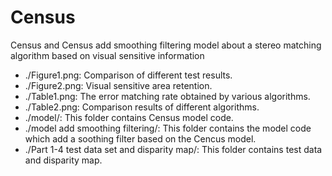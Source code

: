 # Census
Census and Census add smoothing filtering model about a stereo matching algorithm based on visual sensitive information
* ./Figure1.png: Comparison of different test results.
* ./Figure2.png: Visual sensitive area retention.
* ./Table1.png: The error matching rate obtained by various algorithms.
* ./Table2.png: Comparison results of different algorithms.
* ./model/: This folder contains Census model code.
* ./model add smoothing filtering/: This folder contains the model code which add a soothing filter based on the Cencus model.
* ./Part 1-4 test data set and disparity map/: This folder contains test data and disparity map.
